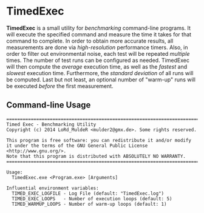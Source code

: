 TimedExec
=========

**TimedExec** is a small utility for *benchmarking* command-line programs. It will execute the specified command and measure the time it takes for that command to complete. In order to obtain more accurate results, all measurements are done via *high-resolution* performance timers. Also, in order to filter out environmental noise, each test will be repeated *multiple* times. The number of test runs can be configured as needed. TimedExec will then compute the *average* execution time, as well as the *fastest* and *slowest* execution time. Furthermore, the *standard deviation* of all runs will be computed. Last but not least, an optional number of "warm-up" runs will be executed *before* the first measurement.


Command-line Usage
------------------

```
===========================================================================
Timed Exec - Benchmarking Utility
Copyright (c) 2014 LoRd_MuldeR <mulder2@gmx.de>. Some rights reserved.

This program is free software: you can redistribute it and/or modify
it under the terms of the GNU General Public License <http://www.gnu.org/>.
Note that this program is distributed with ABSOLUTELY NO WARRANTY.
===========================================================================

Usage:
  TimedExec.exe <Program.exe> [Arguments]

Influential environment variables:
  TIMED_EXEC_LOGFILE - Log File (default: "TimedExec.log")
  TIMED_EXEC_LOOPS   - Number of execution loops (default: 5)
  TIMED_WARMUP_LOOPS - Number of warm-up loops (default: 1)
```
